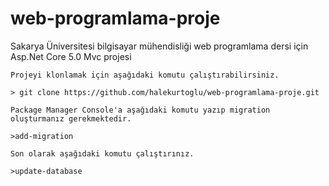 # web-programlama-proje

Sakarya Üniversitesi bilgisayar mühendisliği web programlama dersi için Asp.Net Core 5.0 Mvc projesi

```
Projeyi klonlamak için aşağıdaki komutu çalıştırabilirsiniz.
```

```
> git clone https://github.com/halekurtoglu/web-programlama-proje.git

```
```
Package Manager Console'a aşağıdaki komutu yazıp migration oluşturmanız gerekmektedir.
```
```
>add-migration 
```
```
Son olarak aşağıdaki komutu çalıştırınız.
```
```
>update-database
```
